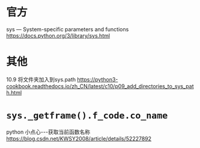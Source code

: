 
# 官方

sys — System-specific parameters and functions https://docs.python.org/3/library/sys.html

# 其他

10.9 将文件夹加入到sys.path https://python3-cookbook.readthedocs.io/zh_CN/latest/c10/p09_add_directories_to_sys_path.html

# `sys._getframe().f_code.co_name`

python 小点心---获取当前函数名称 https://blog.csdn.net/KWSY2008/article/details/52227892
